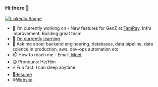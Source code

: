### Hi there 👋

[![Linkedin Badge](https://img.shields.io/badge/linkedin-%230077B5.svg?style=for-the-badge&logo=linkedin&logoColor=white)](https://www.linkedin.com/in/pratik-gajjar/)

- 🔭 I’m currently working on - New features for GenZ at [FamPay](https://fampay.in), Infra improvement, Building great team
- 🌱 [I’m currently learning](https://www.notion.so/b5b4b75a130f4e9db5fcabed50f7750f?v=40bbd11a1be244549563924afd17634e)
- 💬 Ask me about backend engineering, databases, data pipeline, data science in production, aws, dev-ops automation etc 
- 📫 How to reach me - Email, [Meet](https://pratikgajjar.in/contact/)
- 😄 Pronouns: He/Him
- ⚡ Fun fact: I can sleep anytime. 
- 📝[Resume](https://pratikgajjar.in/resume)
- 🌐[Website](https://pratikgajjar.in)
